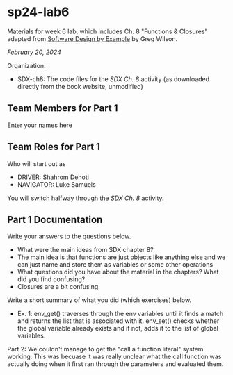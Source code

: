 # sp24-lab6
Materials for week 6 lab, which includes Ch. 8 "Functions & Closures" adapted from [Software Design by Example](https://third-bit.com/sdxpy/) by Greg Wilson.

_February 20, 2024_

Organization:
* SDX-ch8: The code files for the _SDX Ch. 8_ activity (as downloaded directly from the book website, unmodified) 

## Team Members for Part 1
Enter your names here

## Team Roles for Part 1
Who will start out as
* DRIVER: Shahrom Dehoti
* NAVIGATOR: Luke Samuels

You will switch halfway through the _SDX Ch. 8_ activity.

## Part 1 Documentation

Write your answers to the questions below.

* What were the main ideas from SDX chapter 8?
* The main idea is that functions are just objects like anything else and we can just name and store them as variables or some other operations
* What questions did you have about the material in the chapters? What did you find confusing?
* Closures are a bit confusing.

Write a short summary of what you did (which exercises) below.
* Ex. 1: env_get() traverses through the env variables until it finds a match and returns the list that is associated with it. env_set() checks whether the global variable already exists and if not, adds it to the list of global variables.  

Part 2:
We couldn't manage to get the "call a function literal" system working. This was becuase it was really unclear what the call function was actually doing when it first ran through the parameters and evaluated them. 